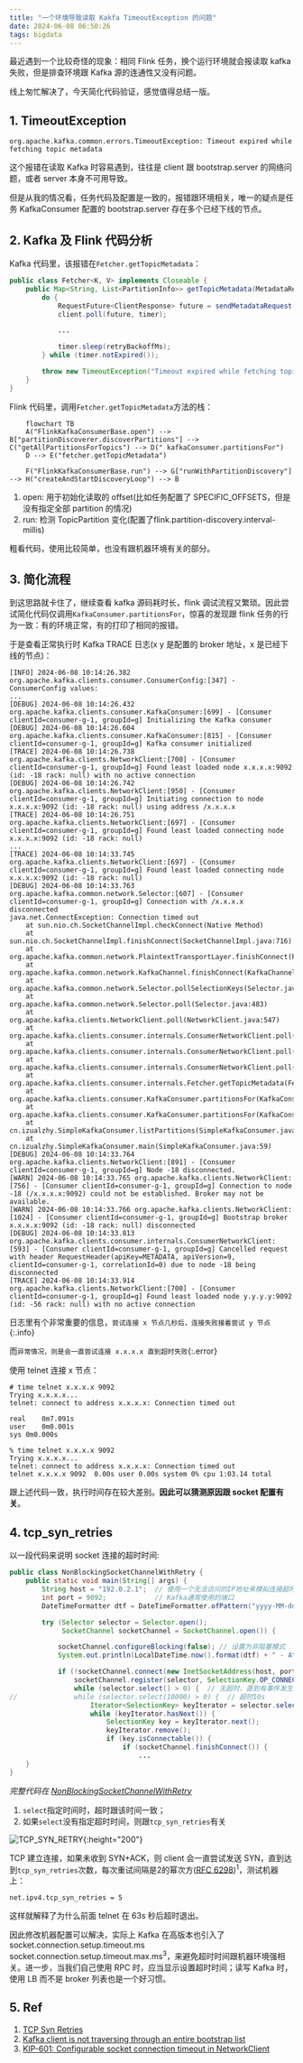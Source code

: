 ```yaml
---
title: "一个环境导致读取 Kakfa TimeoutException 的问题"
date: 2024-06-08 06:50:26
tags: bigdata
---
```


最近遇到一个比较奇怪的现象：相同 Flink 任务，换个运行环境就会报读取 kafka 失败，但是排查环境跟 Kafka 源的连通性又没有问题。

线上匆忙解决了，今天简化代码验证，感觉值得总结一版。

## 1. TimeoutException

```
org.apache.kafka.common.errors.TimeoutException: Timeout expired while fetching topic metadata
```

这个报错在读取 Kafka 时容易遇到，往往是 client 跟 bootstrap.server 的网络问题，或者 server 本身不可用导致。

但是从我的情况看，任务代码及配置是一致的，报错跟环境相关，唯一的疑点是任务 KafkaConsumer 配置的 bootstrap.server 存在多个已经下线的节点。

## 2. Kafka 及 Flink 代码分析

Kafka 代码里，该报错在`Fetcher.getTopicMetadata`：

```java
public class Fetcher<K, V> implements Closeable {
    public Map<String, List<PartitionInfo>> getTopicMetadata(MetadataRequest.Builder request, Timer timer) {
        do {
            RequestFuture<ClientResponse> future = sendMetadataRequest(request);
            client.poll(future, timer);

            ...

            timer.sleep(retryBackoffMs);
        } while (timer.notExpired());

        throw new TimeoutException("Timeout expired while fetching topic metadata");
    }
}
```

Flink 代码里，调用`Fetcher.getTopicMetadata`方法的栈：

```mermaid
    flowchart TB
    A("FlinkKafkaConsumerBase.open") --> B["partitionDiscoverer.discoverPartitions"] --> C("getAllPartitionsForTopics") --> D(" kafkaConsumer.partitionsFor")
    D --> E("fetcher.getTopicMetadata")

    F("FlinkKafkaConsumerBase.run") --> G["runWithPartitionDiscovery"] --> H("createAndStartDiscoveryLoop") --> B
```

1. open: 用于初始化读取的 offset(比如任务配置了 SPECIFIC_OFFSETS，但是没有指定全部 partition 的情况)  
2. run: 检测 TopicPartition 变化(配置了flink.partition-discovery.interval-millis)

粗看代码，使用比较简单，也没有跟机器环境有关的部分。

## 3. 简化流程

到这思路就卡住了，继续查看 kafka 源码耗时长，flink 调试流程又繁琐。因此尝试简化代码仅调用`KafkaConsumer.partitionsFor`，惊喜的发现跟 flink 任务的行为一致：有的环境正常，有的打印了相同的报错。

于是查看正常执行时 Kafka TRACE 日志(x y 是配置的 broker 地址，x 是已经下线的节点)：

```
[INFO] 2024-06-08 10:14:26.382 org.apache.kafka.clients.consumer.ConsumerConfig:[347] - ConsumerConfig values:
...
[DEBUG] 2024-06-08 10:14:26.432 org.apache.kafka.clients.consumer.KafkaConsumer:[699] - [Consumer clientId=consumer-g-1, groupId=g] Initializing the Kafka consumer
[DEBUG] 2024-06-08 10:14:26.604 org.apache.kafka.clients.consumer.KafkaConsumer:[815] - [Consumer clientId=consumer-g-1, groupId=g] Kafka consumer initialized
[TRACE] 2024-06-08 10:14:26.738 org.apache.kafka.clients.NetworkClient:[700] - [Consumer clientId=consumer-g-1, groupId=g] Found least loaded node x.x.x.x:9092 (id: -18 rack: null) with no active connection
[DEBUG] 2024-06-08 10:14:26.742 org.apache.kafka.clients.NetworkClient:[950] - [Consumer clientId=consumer-g-1, groupId=g] Initiating connection to node x.x.x.x:9092 (id: -18 rack: null) using address /x.x.x.x
[TRACE] 2024-06-08 10:14:26.751 org.apache.kafka.clients.NetworkClient:[697] - [Consumer clientId=consumer-g-1, groupId=g] Found least loaded connecting node x.x.x.x:9092 (id: -18 rack: null)
...
[TRACE] 2024-06-08 10:14:33.745 org.apache.kafka.clients.NetworkClient:[697] - [Consumer clientId=consumer-g-1, groupId=g] Found least loaded connecting node x.x.x.x:9092 (id: -18 rack: null)
[DEBUG] 2024-06-08 10:14:33.763 org.apache.kafka.common.network.Selector:[607] - [Consumer clientId=consumer-g-1, groupId=g] Connection with /x.x.x.x disconnected
java.net.ConnectException: Connection timed out
    at sun.nio.ch.SocketChannelImpl.checkConnect(Native Method)
    at sun.nio.ch.SocketChannelImpl.finishConnect(SocketChannelImpl.java:716)
    at org.apache.kafka.common.network.PlaintextTransportLayer.finishConnect(PlaintextTransportLayer.java:50)
    at org.apache.kafka.common.network.KafkaChannel.finishConnect(KafkaChannel.java:216)
    at org.apache.kafka.common.network.Selector.pollSelectionKeys(Selector.java:531)
    at org.apache.kafka.common.network.Selector.poll(Selector.java:483)
    at org.apache.kafka.clients.NetworkClient.poll(NetworkClient.java:547)
    at org.apache.kafka.clients.consumer.internals.ConsumerNetworkClient.poll(ConsumerNetworkClient.java:262)
    at org.apache.kafka.clients.consumer.internals.ConsumerNetworkClient.poll(ConsumerNetworkClient.java:233)
    at org.apache.kafka.clients.consumer.internals.ConsumerNetworkClient.poll(ConsumerNetworkClient.java:212)
    at org.apache.kafka.clients.consumer.internals.Fetcher.getTopicMetadata(Fetcher.java:368)
    at org.apache.kafka.clients.consumer.KafkaConsumer.partitionsFor(KafkaConsumer.java:1926)
    at org.apache.kafka.clients.consumer.KafkaConsumer.partitionsFor(KafkaConsumer.java:1894)
    at cn.izualzhy.SimpleKafkaConsumer.listPartitions(SimpleKafkaConsumer.java:34)
    at cn.izualzhy.SimpleKafkaConsumer.main(SimpleKafkaConsumer.java:59)
[DEBUG] 2024-06-08 10:14:33.764 org.apache.kafka.clients.NetworkClient:[891] - [Consumer clientId=consumer-g-1, groupId=g] Node -18 disconnected.
[WARN] 2024-06-08 10:14:33.765 org.apache.kafka.clients.NetworkClient:[756] - [Consumer clientId=consumer-g-1, groupId=g] Connection to node -18 (/x.x.x.x:9092) could not be established. Broker may not be available.
[WARN] 2024-06-08 10:14:33.766 org.apache.kafka.clients.NetworkClient:[1024] - [Consumer clientId=consumer-g-1, groupId=g] Bootstrap broker x.x.x.x:9092 (id: -18 rack: null) disconnected
[DEBUG] 2024-06-08 10:14:33.813 org.apache.kafka.clients.consumer.internals.ConsumerNetworkClient:[593] - [Consumer clientId=consumer-g-1, groupId=g] Cancelled request with header RequestHeader(apiKey=METADATA, apiVersion=9, clientId=consumer-g-1, correlationId=0) due to node -18 being disconnected
[TRACE] 2024-06-08 10:14:33.914 org.apache.kafka.clients.NetworkClient:[700] - [Consumer clientId=consumer-g-1, groupId=g] Found least loaded node y.y.y.y:9092 (id: -56 rack: null) with no active connection
```

日志里有个非常重要的信息，`尝试连接 x 节点几秒后，连接失败接着尝试 y 节点`{:.info}

而`异常情况，则是会一直尝试连接 x.x.x.x 直到超时失败`{:.error}

使用 telnet 连接 x 节点：

```shell
# time telnet x.x.x.x 9092
Trying x.x.x.x...
telnet: connect to address x.x.x.x: Connection timed out

real    0m7.091s
user    0m0.001s
sys 0m0.000s

% time telnet x.x.x.x 9092
Trying x.x.x.x...
telnet: connect to address x.x.x.x: Connection timed out
telnet x.x.x.x 9092  0.00s user 0.00s system 0% cpu 1:03.14 total
```

跟上述代码一致，执行时间存在较大差别。**因此可以猜测原因跟 socket 配置有关**。

## 4. tcp_syn_retries

以一段代码来说明 socket 连接的超时时间:

```java
public class NonBlockingSocketChannelWithRetry {
    public static void main(String[] args) {
        String host = "192.0.2.1";  // 使用一个无法访问的IP地址来模拟连接超时
        int port = 9092;            // Kafka通常使用的端口
        DateTimeFormatter dtf = DateTimeFormatter.ofPattern("yyyy-MM-dd HH:mm:ss");

        try (Selector selector = Selector.open();
             SocketChannel socketChannel = SocketChannel.open()) {

            socketChannel.configureBlocking(false); // 设置为非阻塞模式
            System.out.println(LocalDateTime.now().format(dtf) + " - Attempting to connect to " + host + ":" + port);

            if (!socketChannel.connect(new InetSocketAddress(host, port))) {
                socketChannel.register(selector, SelectionKey.OP_CONNECT);
                while (selector.select() > 0) {  // 无超时，直到有事件发生
//              while (selector.select(10000) > 0) {  // 超时10s
                    Iterator<SelectionKey> keyIterator = selector.selectedKeys().iterator();
                    while (keyIterator.hasNext()) {
                        SelectionKey key = keyIterator.next();
                        keyIterator.remove();
                        if (key.isConnectable()) {
                            if (socketChannel.finishConnect()) {
                                ...
    }
}
```

*完整代码在 [NonBlockingSocketChannelWithRetry](https://github.com/izualzhy/Bigdata-Systems/blob/main/java/java/src/main/java/cn/izualzhy/NonBlockingSocketChannelWithRetry.java)*
1. `select`指定时间时，超时跟该时间一致；  
2. 如果`select`没有指定超时时间，则跟`tcp_syn_retries`有关

![TCP_SYN_RETRY](/assets/images/tcp_syn_retry.webp){:height="200"}

TCP 建立连接，如果未收到 SYN+ACK，则 client 会一直尝试发送 SYN，直到达到`tcp_syn_retries`次数，每次重试间隔是2的幂次方([RFC 6298](https://www.rfc-editor.org/rfc/rfc6298.txt))<sup>1</sup>，测试机器上：

```
net.ipv4.tcp_syn_retries = 5
```

这样就解释了为什么前面 telnet 在 63s 秒后超时退出。

因此修改机器配置可以解决，实际上 Kafka 在高版本也引入了 socket.connection.setup.timeout.ms socket.connection.setup.timeout.max.ms<sup>3</sup>，来避免超时时间跟机器环境强相关。进一步，当我们自己使用 RPC 时，应当显示设置超时时间；读写 Kafka 时，使用 LB 而不是 broker 列表也是一个好习惯。

## 5. Ref

1. [TCP Syn Retries](https://medium.com/@avocadi/tcp-syn-retries-f30756ec7c55)
2. [Kafka client is not traversing through an entire bootstrap list](https://community.streamsets.com/advanced-debugging-48/kafka-client-is-not-traversing-through-an-entire-bootstrap-list-1989)
3. [KIP-601: Configurable socket connection timeout in NetworkClient](https://cwiki.apache.org/confluence/display/KAFKA/KIP-601%3A+Configurable+socket+connection+timeout+in+NetworkClient)
